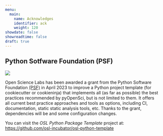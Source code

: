 ```yaml
---
menu:
  main:
    name: Acknowledges
    identifier: ack
    weight: 120
showdate: false
showreadtime: false 
draft: true
---
```


## Python Sotfware Foundation (PSF)


<img src="https://wiki.python.org/psf/PSF%20Logos?action=AttachFile&do=get&target=psf-logo-372x84-alpha.png">

Open Science Labs has been awarded a grant from the Python Software Foundation
[(PSF)](https://www.python.org/psf-landing/) in April 2023 to improve a Python
project template (for cookiecutter or cookieninja) that implements all (as far
as possible) the best practices recommended by pyOpenSci, but is not limited to
them. It offers all current best practice approaches and tools as options,
including CI, documentation, static static analysis tools, etc. Thanks to the
grant, dependencies will be and some configuration changes.

You can visit the *OSL Python Package Template* project at:
https://github.com/osl-incubator/osl-python-template
